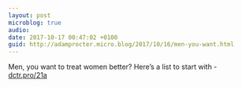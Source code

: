 ```yaml
---
layout: post
microblog: true
audio: 
date: 2017-10-17 00:47:02 +0100
guid: http://adamprocter.micro.blog/2017/10/16/men-you-want.html
---
```

Men, you want to treat women better? Here’s a list to start with - [dctr.pro/21a](http://dctr.pro/21a)
